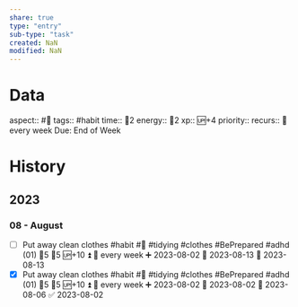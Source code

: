 ```yaml
---
share: true
type: "entry"
sub-type: "task"
created: NaN 
modified: NaN
---
```

# Data
aspect:: #🧠
tags:: #habit
time:: 🍅2
energy:: 🥄2
xp:: 🆙+4
priority:: 
recurs:: 🔁 every week
Due: End of Week
# History
## 2023
### 08 - August
- [ ] Put away clean clothes #habit #🧹 #tidying #clothes #BePrepared #adhd (01) 🍅5 🥄5 🆙+10 ⏫ 🔁 every week ➕ 2023-08-02 🛫 2023-08-13 📅 2023-08-13
- [x] Put away clean clothes #habit #🧹 #tidying #clothes #BePrepared #adhd (01) 🍅5 🥄5 🆙+10 ⏫ 🔁 every week ➕ 2023-08-02 🛫 2023-08-02 📅 2023-08-06 ✅ 2023-08-02